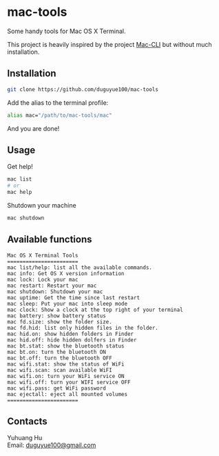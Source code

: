 # mac-tools

Some handy tools for Mac OS X Terminal.

This project is heavily inspired by the project [Mac-CLI](https://github.com/guarinogabriel/Mac-CLI)
but without much installation.

## Installation

```bash
git clone https://github.com/duguyue100/mac-tools
```

Add the alias to the terminal profile:

```bash
alias mac="/path/to/mac-tools/mac"
```

And you are done!

## Usage

Get help!

```bash
mac list
# or
mac help
```

Shutdown your machine
```bash
mac shutdown
```

## Available functions

```
Mac OS X Terminal Tools
=======================
mac list/help: list all the available commands.
mac info: Get OS X version information
mac lock: Lock your mac
mac restart: Restart your mac
mac shutdown: Shutdown your mac
mac uptime: Get the time since last restart
mac sleep: Put your mac into sleep mode
mac clock: Show a clock at the top right of your terminal
mac battery: show battery status
mac fd.size: show the folder size.
mac fd.hid: list only hidden files in the folder.
mac hid.on: show hidden folders in Finder
mac hid.off: hide hidden dolfers in Finder
mac bt.stat: show the bluetooth status
mac bt.on: turn the bluetooth ON
mac bt.off: turn the bluetooth OFF
mac wifi.stat: show the status of WiFi
mac wifi.scan: scan available WiFI
mac wifi.on: turn your WiFi service ON
mac wifi.off: turn your WIFI service OFF
mac wifi.pass: get WiFi password
mac ejectall: eject all mounted volumes
=======================
```

## Contacts

Yuhuang Hu  
Email: duguyue100@gmail.com
